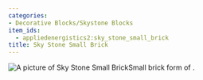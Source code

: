```yaml
---
categories:
- Decorative Blocks/Skystone Blocks
item_ids:
  - appliedenergistics2:sky_stone_small_brick
title: Sky Stone Small Brick
---
```


![A picture of Sky Stone Small
Brick](../../../../public/assets/large/sky_stone_small_brick.png)Small brick form of <ItemLink
id="appliedenergistics2:sky_stone_block"/>.

<RecipeFor id="appliedenergistics2:sky_stone_small_brick"/>
